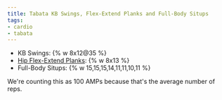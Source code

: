 ```yaml
---
title: Tabata KB Swings, Flex-Extend Planks and Full-Body Situps
tags:
- cardio
- tabata
---
```


- KB Swings: {% w 8x12@35 %}
- [Hip Flex-Extend Planks](http://i.grin.io/hip-plank.gif): {% w 8x13 %}
- Full-Body Situps: {% w 15,15,15,14,11,11,10,11 %}

We're counting this as 100 AMPs because that's the average number of reps.
